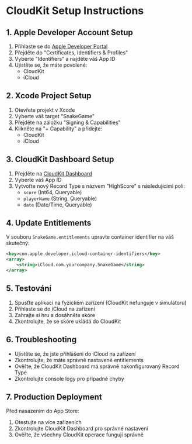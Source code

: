 # CloudKit Setup Instructions

## 1. Apple Developer Account Setup

1. Přihlaste se do [Apple Developer Portal](https://developer.apple.com)
2. Přejděte do "Certificates, Identifiers & Profiles"
3. Vyberte "Identifiers" a najděte váš App ID
4. Ujistěte se, že máte povolené:
   - CloudKit
   - iCloud

## 2. Xcode Project Setup

1. Otevřete projekt v Xcode
2. Vyberte váš target "SnakeGame"
3. Přejděte na záložku "Signing & Capabilities"
4. Klikněte na "+ Capability" a přidejte:
   - CloudKit
   - iCloud

## 3. CloudKit Dashboard Setup

1. Přejděte na [CloudKit Dashboard](https://icloud.developer.apple.com/dashboard/)
2. Vyberte váš App ID
3. Vytvořte nový Record Type s názvem "HighScore" s následujícími poli:
   - `score` (Int64, Queryable)
   - `playerName` (String, Queryable)
   - `date` (Date/Time, Queryable)

## 4. Update Entitlements

V souboru `SnakeGame.entitlements` upravte container identifier na váš skutečný:

```xml
<key>com.apple.developer.icloud-container-identifiers</key>
<array>
    <string>iCloud.com.yourcompany.SnakeGame</string>
</array>
```

## 5. Testování

1. Spusťte aplikaci na fyzickém zařízení (CloudKit nefunguje v simulátoru)
2. Přihlaste se do iCloud na zařízení
3. Zahrajte si hru a dosáhněte skóre
4. Zkontrolujte, že se skóre ukládá do CloudKit

## 6. Troubleshooting

- Ujistěte se, že jste přihlášeni do iCloud na zařízení
- Zkontrolujte, že máte správně nastavené entitlements
- Ověřte, že CloudKit Dashboard má správně nakonfigurovaný Record Type
- Zkontrolujte console logy pro případné chyby

## 7. Production Deployment

Před nasazením do App Store:
1. Otestujte na více zařízeních
2. Zkontrolujte CloudKit Dashboard pro správné nastavení
3. Ověřte, že všechny CloudKit operace fungují správně 
